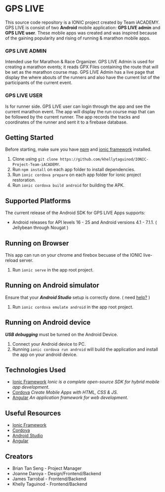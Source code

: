 # GPS LIVE
This source code repository is a IONIC project created by Team iACADEMY. GPS LIVE is consist of two **Android** mobile application: **GPS LIVE admin** and **GPS LIVE user**. These mobile apps was created and was inspired because of the gaining popularity and rising of running & marathon mobile apps.

### GPS LIVE ADMIN
Intended use for Marathon & Race Organizer. GPS LIVE Admin is used for creating a marathon events; it reads GPX Files containing the route that will be set as the marathon course map. GPS LIVE Admin has a live page that display the where abouts of the runners and also have the current list of the participants of the current event.

### GPS LIVE USER
Is for runner side. GPS LIVE user can login through the app and see the current marathon event. The app will display the run course map that can be followed by the current runner. The app records the tracks and coordinates of the runner and sent it to a firebase database. 

## Getting Started
Before starting, make sure you have [npm](https://www.npmjs.com/get-npm) and [ionic framework](https://ionicframework.com/docs/cli/) installed.

1. Clone using `git clone https://github.com/khellytaguinod/IONIC-Project-Team-iACADEMY`.
2. Run `npm install` on each app folder to install dependencies.
3. Run `ionic cordova prepare` on each app folder for ionic project restoration.
4. Run `ionic cordova build android` for building the APK.

## Supported Platforms

The current release of the Android SDK for GPS LIVE Apps supports:
* Android releases for API levels 16 - 25 and Android versions 4.1 - 7.1.1. ( Jellybean through Nougat )


## Running on Browser

This app can run on your chrome and firebox becuase of the IONIC live-reload server.

1. Run `ionic serve` in the app root project. 

## Running on Android simulator

Ensure that your **_Android Studio_** setup is correctly done. ( need [help?](https://cordova.apache.org/docs/en/latest/guide/platforms/android/#installing-the-requirements) )

1. Run `ionic cordova emulate android` in the app root project. 

## Running on Android device

**_USB debugging_** must be turned on the Android Device.

1. Connect your Android device to PC.
2. Running `ionic cordova run android` will build the application and install the app on your android device.

## Technologies Used

- [Ionic Framework](https://ionicframework.com/docs/cli/) *Ionic is a complete open-source SDK for hybrid mobile app development.*
- [Cordova](http://cordova.apache.org/) *Create Mobile Apps with HTML, CSS & JS.*
- [Angular](https://angular.io/) *An application framework for web development.*

## Useful Resources

* [Ionic Framework](https://ionicframework.com/docs/cli/)
* [Cordova](https://cordova.apache.org/docs/en/latest/guide/platforms/android/#installing-the-requirements)
* [Android Studio](https://developer.android.com/studio/intro/index.html)
* [Angular](https://angular.io/docs)

## Creators

* Brian Tan Seng - Project Manager
* Joanne Daroya - Design/Frontend/Backend
* James Tarrobal - Frontend/Backend
* Khelly Taguinod - Frontend/Backend
